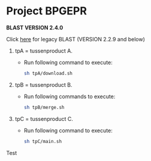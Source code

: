 # Project BPGEPR
**BLAST VERSION 2.4.0**

Click [here](https://github.com/Doefes/BPGEPR/tree/legacyBlast)
for legacy BLAST (VERSION 2.2.9 and below)

1. tpA = tussenproduct A.

	- Run following command to execute:

		```bash
		sh tpA/download.sh
		```
2. tpB = tussenproduct B.

	- Run following commands to execute:

		```bash
		sh tpB/merge.sh
		```

3. tpC = tussenproduct C.

	- Run following command to execute:

		```bash
		sh tpC/main.sh
		```
		
Test
